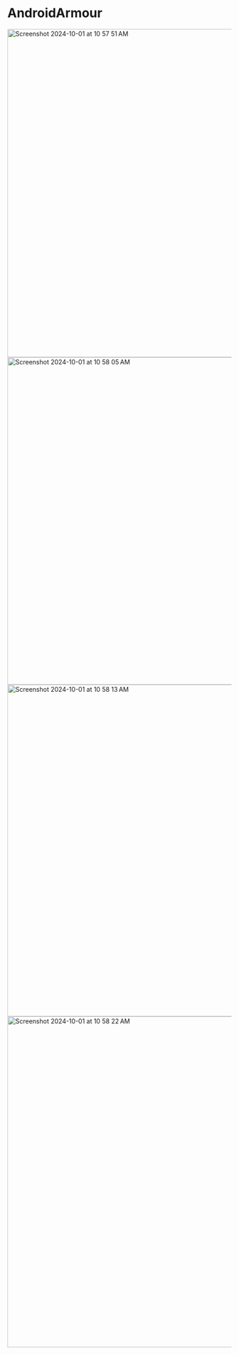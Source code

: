# AndroidArmour
<img width="738" alt="Screenshot 2024-10-01 at 10 57 51 AM" src="https://github.com/user-attachments/assets/ae20dc95-79c1-48ed-a705-6d49b02e4a56">
<img width="736" alt="Screenshot 2024-10-01 at 10 58 05 AM" src="https://github.com/user-attachments/assets/d6f1ed54-caa0-4ddc-b5ff-1337d58c57bc">
<img width="746" alt="Screenshot 2024-10-01 at 10 58 13 AM" src="https://github.com/user-attachments/assets/960137a5-b1f7-451f-bea7-e5467b15423d">
<img width="744" alt="Screenshot 2024-10-01 at 10 58 22 AM" src="https://github.com/user-attachments/assets/6e896b97-c17e-413c-90f1-0ff37dcbf459">
